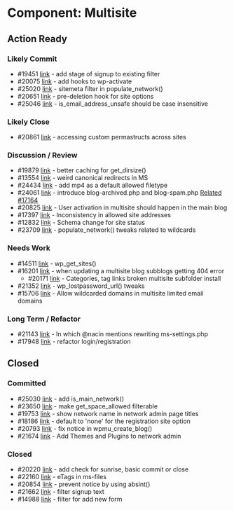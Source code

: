 # Component: Multisite

## Action Ready

### Likely Commit

* #19451 [link](http://core.trac.wordpress.org/ticket/19451) - add stage of signup to existing filter
* #20075 [link](http://core.trac.wordpress.org/ticket/20075) - add hooks to wp-activate
* #25020 [link](http://core.trac.wordpress.org/ticket/25020) - sitemeta filter in populate_network()
* #20651 [link](http://core.trac.wordpress.org/ticket/20651) - pre-deletion hook for site options
* #25046 [link](http://core.trac.wordpress.org/ticket/25046) - is_email_address_unsafe should be case insensitive

### Likely Close

* #20861 [link](http://core.trac.wordpress.org/ticket/20861) - accessing custom permastructs across sites

### Discussion / Review

* #19879 [link](http://core.trac.wordpress.org/ticket/19879) - better caching for get_dirsize()
* #13554 [link](http://core.trac.wordpress.org/ticket/13554) - weird canonical redirects in MS
* #24434 [link](http://core.trac.wordpress.org/ticket/24434) - add mp4 as a default allowed filetype
* #24061 [link](http://core.trac.wordpress.org/ticket/24061) - introduce blog-archived.php and blog-spam.php [Related #17164](http://core.trac.wordpress.org/ticket/17164)
* #20825 [link](http://core.trac.wordpress.org/ticket/20825) - User activation in multisite should happen in the main blog
* #17397 [link](http://core.trac.wordpress.org/ticket/17397) - Inconsistency in allowed site addresses
* #12832 [link](http://core.trac.wordpress.org/ticket/12832) - Schema change for site status
* #23709 [link](http://core.trac.wordpress.org/ticket/23709) - populate_network() tweaks related to wildcards

### Needs Work

* #14511 [link](http://core.trac.wordpress.org/ticket/14511) - wp_get_sites()
* #16201 [link](http://core.trac.wordpress.org/ticket/16201) - when updating a multisite blog subblogs getting 404 error
	* #20171 [link](http://core.trac.wordpress.org/ticket/20171) - Categories, tag links broken multisite subfolder install
* #21352 [link](http://core.trac.wordpress.org/ticket/21352) - wp_lostpassword_url() tweaks
* #15706 [link](http://core.trac.wordpress.org/ticket/15706) - Allow wildcarded domains in multisite limited email domains

### Long Term / Refactor

* #21143 [link](http://core.trac.wordpress.org/ticket/21143) - In which @nacin mentions rewriting ms-settings.php
* #17948 [link](http://core.trac.wordpress.org/ticket/17948) - refactor login/registration

## Closed

### Committed

* #25030 [link](http://core.trac.wordpress.org/ticket/25030) - add is_main_network()
* #23650 [link](http://core.trac.wordpress.org/ticket/23650) - make get_space_allowed filterable
* #19753 [link](http://core.trac.wordpress.org/ticket/19753) - show network name in network admin page titles
* #18186 [link](http://core.trac.wordpress.org/ticket/18186) - default to 'none' for the registration site option
* #20793 [link](http://core.trac.wordpress.org/ticket/20793) - fix notice in wpmu_create_blog()
* #21674 [link](http://core.trac.wordpress.org/ticket/21674) - Add Themes and Plugins to network admin

### Closed

* #20220 [link](http://core.trac.wordpress.org/ticket/20220) - add check for sunrise, basic commit or close
* #22160 [link](http://core.trac.wordpress.org/ticket/22160) - eTags in ms-files
* #20854 [link](http://core.trac.wordpress.org/ticket/20854) - prevent notice by using absint()
* #21662 [link](http://core.trac.wordpress.org/ticket/21662) - filter signup text
* #14988 [link](http://core.trac.wordpress.org/ticket/14988) - filter for add new form